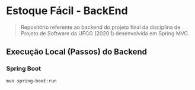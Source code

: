 # Estoque Fácil - BackEnd

> Repositório referente ao backend do projeto final da disciplina de Projeto de Software da UFCG (2020.1) desenvolvida em Spring MVC.

## Execução Local (Passos) do Backend
### Spring Boot
```
mvn spring-boot:run
```
